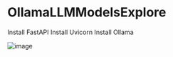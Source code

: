 # OllamaLLMModelsExplore

Install FastAPI
Install Uvicorn
Install Ollama

![image](https://github.com/user-attachments/assets/8382c272-f535-49ca-89b5-e67648bddd79)

